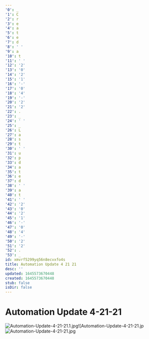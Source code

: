 ```yaml
---
'0': _
'1': C
'2': r
'3': e
'4': a
'5': t
'6': e
'7': d
'8': ' '
'9': a
'10': t
'11': ' '
'12': '2'
'13': '0'
'14': '2'
'15': '1'
'16': '-'
'17': '0'
'18': '4'
'19': '-'
'20': '2'
'21': '2'
'22': .
'23': _
'24': ' '
'25': _
'26': L
'27': a
'28': s
'29': t
'30': ' '
'31': u
'32': p
'33': d
'34': a
'35': t
'36': e
'37': d
'38': ' '
'39': a
'40': t
'41': ' '
'42': '2'
'43': '0'
'44': '2'
'45': '1'
'46': '-'
'47': '0'
'48': '4'
'49': '-'
'50': '2'
'51': '2'
'52': .
'53': _
id: xmvrf5299yq56n8ecvxfo4s
title: Automation Update 4 21 21
desc: ''
updated: 1645573670448
created: 1645573670448
stub: false
isDir: false
---
```


# Automation Update 4-21-21


![Automation-Update-4-21-21.1.jpg](/assets/automation-update-4-21-21-6oxr0inu77sk.jpg)![Automation-Update-4-21-21.jp![Automation-Update-4-21-21.jpg](/assets/automation-update-4-21-21-p798rq3lm7ws.jpg)


